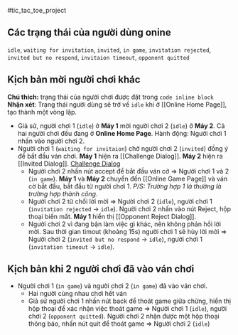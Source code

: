 #tic_tac_toe_project 

## Các trạng thái của người dùng onine
`idle`, `waiting for invitation`, `invited`, `in game`, `invitation rejected`, `invited but no respond`, `invitaion timeout`, `opponent quitted`

## Kịch bản mời người chơi khác
**Chú thích:** trạng thái của người chơi được đặt trong `code inline block`
**Nhận xét**: Trạng thái người dùng sẽ trở về `idle` khi ở [[Online Home Page]], tạo thành một vòng lặp.
- Giả sử, người chơi 1 (`idle`) ở **Máy 1** mời người chơi 2 (`idle`) ở **Máy 2**. Cả hai người chơi đều đang ở **Online Home Page**. Hành động: Người chơi 1 nhấn vào người chơi 2.
- Người chơi 1 (`waiting for invitaion`) chờ người chơi 2 (`invited`) đồng ý để bắt đầu ván chơi. **Máy 1** hiện ra [[Challenge Dialog]]. **Máy 2** hiện ra [[Invited Dialog]]. [Challenge Dialog](Challenge%20Dialog.md) 
	- Người chơi 2 nhấn nút accept để bắt đầu ván cờ => Người chơi 1 và 2 (`in game`). **Máy 1** và **Máy 2** chuyển đến [[Online Game Page]] và ván cờ bắt đầu, bắt đầu từ người chơi 1. *P/S: Trường hợp 1 là thường là trường hợp thành công.*
	- Người chơi 2 từ chối lời mời => Người chơi 2 (`idle`), người chơi 1 (`invitation rejected` → `idle`). Người chơi 2 nhấn vào nút Reject, hộp thoại biến mất. **Máy 1** hiển thị [[Opponent Reject Dialog]].
	- Người chơi 2 vì đang bận làm việc gì khác, nên không phản hồi lời mời. Sau thời gian timout (khoảng 15s) người chơi 1 sẽ hủy lời mời => Người chơi 2 (`invited but no respond` → `idle`), người chơi 1 (`invitation timeout` → `idle`). 

## Kịch bản khi 2 người chơi đã vào ván chơi
- Người chơi 1 (`in game`) và người chơi 2 (`in game`) đã vào ván chơi. 
	- Hai người cùng nhau chơi hết ván
	- Giả sử người chơi 1 nhấn nút back để thoát game giữa chừng, hiển thị hộp thoại để xác nhận việc thoát game => Người chơi 1 (`idle`), người chơi 2 (`opponent quitted`). Người chơi 2 nhận được một hộp thoại thông báo, nhấn nút quit để thoát game => Người chơi 2 (`idle`)